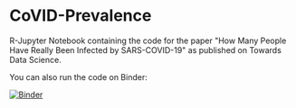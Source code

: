 # CoVID-Prevalence
R-Jupyter Notebook containing the code for the paper "How Many People Have Really Been Infected by SARS-COVID-19" as published on Towards Data Science.

You can also run the code on Binder:

[![Binder](https://mybinder.org/badge_logo.svg)](https://mybinder.org/v2/gh/fermosc/CoVID-Prevalence/master?filepath=Covid1-FINAL.ipynb)

